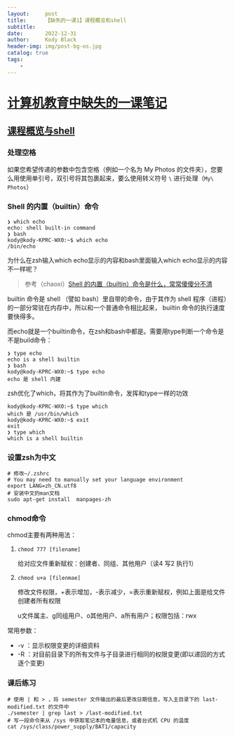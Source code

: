 ```yaml
---
layout:     post
title:      【缺失的一课1】课程概览和shell
subtitle:   
date:       2022-12-31
author:     Kody Black
header-img: img/post-bg-os.jpg
catalog: true
tags:
    - 
---
```


# [计算机教育中缺失的一课笔记](https://missing-semester-cn.github.io/)

## [课程概览与shell](https://missing-semester-cn.github.io/2020/course-shell/) 

### 处理空格

如果您希望传递的参数中包含空格（例如一个名为 My Photos 的文件夹），您要么用使用单引号，双引号将其包裹起来，要么使用转义符号 `\` 进行处理（`My\ Photos`）

### Shell 的内置（builtin）命令

```shell
❯ which echo
echo: shell built-in command
❯ bash
kody@kody-KPRC-WX0:~$ which echo
/bin/echo
```

为什么在zsh输入which echo显示的内容和bash里面输入which echo显示的内容不一样呢？

> 参考（chaoxi）[Shell 的内置（builtin）命令是什么，常常傻傻分不清](https://tinylab.org/shell-builtin-command/)

builtin 命令是 shell （譬如 bash）里自带的命令，由于其作为 shell 程序（进程）的一部分常驻在内存中，所以和一个普通命令相比起来， builtin 命令的执行速度要快得多。

而echo就是一个builtin命令，在zsh和bash中都是。需要用type判断一个命令是不是build命令：

```shell
❯ type echo
echo is a shell builtin
❯ bash
kody@kody-KPRC-WX0:~$ type echo
echo 是 shell 内建
```

zsh优化了which，将其作为了builtin命令，发挥和type一样的功效

```shell
kody@kody-KPRC-WX0:~$ type which
which 是 /usr/bin/which
kody@kody-KPRC-WX0:~$ exit
exit
❯ type which
which is a shell builtin
```

### 设置zsh为中文

```shell
# 修改~/.zshrc
# You may need to manually set your language environment
export LANG=zh_CN.utf8
# 安装中文的man文档
sudo apt-get install  manpages-zh
```

### chmod命令

chmod主要有两种用法：

1. `chmod 777 [filename]` 

   给对应文件重新赋权：创建者、同组、其他用户（读4 写2 执行1）

2. `chmod u+a [filenmae]`

   修改文件权限，+表示增加，-表示减少，=表示重新赋权，例如上面是给文件创建者所有权限

   u文件属主、g同组用户、o其他用户、a所有用户；权限包括：rwx

常用参数：

- -v ：显示权限变更的详细资料 
- -R ：对目前目录下的所有文件与子目录进行相同的权限变更(即以递回的方式逐个变更) 

### 课后练习

```shell
# 使用 | 和 > ，将 semester 文件输出的最后更改日期信息，写入主目录下的 last-modified.txt 的文件中
./semester | grep last > /last-modified.txt
# 写一段命令来从 /sys 中获取笔记本的电量信息，或者台式机 CPU 的温度
cat /sys/class/power_supply/BAT1/capacity
```



